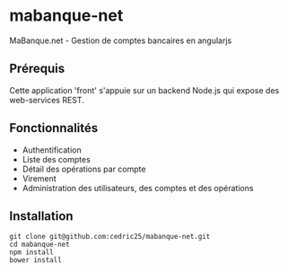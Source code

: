 # mabanque-net

MaBanque.net - Gestion de comptes bancaires en angularjs

## Prérequis

Cette application 'front' s'appuie sur un backend Node.js qui expose des web-services REST.

## Fonctionnalités

* Authentification
* Liste des comptes
* Détail des opérations par compte
* Virement
* Administration des utilisateurs, des comptes et des opérations

## Installation

    git clone git@github.com:cedric25/mabanque-net.git
    cd mabanque-net
    npm install
    bower install
